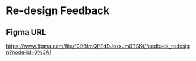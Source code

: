 # Re-design Feedback

## Figma URL
https://www.figma.com/file/fC9BfmQPEdDJozxJm0TSKt/feedback_redesign?node-id=0%3A1
